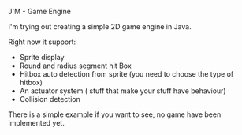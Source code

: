 J'M - Game Engine


  I'm trying out creating a simple 2D game engine in Java.
  
  Right now it support: 
  - Sprite display
  - Round and radius segment hit Box
  - Hitbox auto detection from sprite (you need to choose the type of hitbox)
  - An actuator system ( stuff that make your stuff have behaviour)
  - Collision detection
  
  There is a simple example if you want to see, no game have been implemented yet.
 
